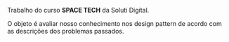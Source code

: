Trabalho do curso <strong>SPACE TECH</strong> da Soluti Digital.

O objeto é avaliar nosso conhecimento nos design pattern de acordo com as descrições dos problemas passados.
